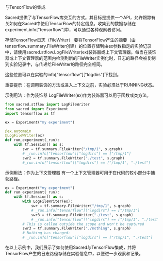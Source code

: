 与TensorFlow的集成

Sacred提供了与TensorFlow库交互的方式。其目标是提供一个API，允许跟踪有关如何在Sacred中使用TensorFlow的特定信息。收集到的数据存储在experiment.info["tensorflow"]中，可以通过各种观察者访问。

存储TensorFlow日志（FileWriter）
要将TensorFlow产生的摘要（由tensorflow.summary.FileWriter创建）的位置存储到由ex参数指定的实验记录中，请使用sacred.stflow.LogFileWriter(ex)装饰器或上下文管理器。每当在装饰器或上下文管理器的范围内检测到新的FileWriter实例化时，日志的路径会被复制到实验记录中，与传递给FileWriter的路径完全相同。

这些位置可以在实验的info["tensorflow"]["logdirs"]下找到。

重要提示：在调用装饰的方法或进入上下文之前，实验必须处于RUNNING状态。

示例用法：作为装饰器
LogFileWriter(ex)作为装饰器可以用于函数或类方法。

```python
from sacred.stflow import LogFileWriter
from sacred import Experiment
import tensorflow as tf

ex = Experiment("my experiment")

@ex.automain
@LogFileWriter(ex)
def run_experiment(_run):
    with tf.Session() as s:
        swr = tf.summary.FileWriter("/tmp/1", s.graph)
        # _run.info["tensorflow"]["logdirs"] == ["/tmp/1"]
        swr2 = tf.summary.FileWriter("./test", s.graph)
        #_run.info["tensorflow"]["logdirs"] == ["/tmp/1", "./test"]
```

示例用法：作为上下文管理器
有一个上下文管理器可用于在代码的较小部分中捕获路径。

```python
ex = Experiment("my experiment")
def run_experiment(_run):
    with tf.Session() as s:
        with LogFileWriter(ex):
            swr = tf.summary.FileWriter("/tmp/1", s.graph)
            # _run.info["tensorflow"]["logdirs"] == ["/tmp/1"]
            swr3 = tf.summary.FileWriter("./test", s.graph)
            # _run.info["tensorflow"]["logdirs"] == ["/tmp/1", "./test"]
        # This is called outside the scope and won't be captured
        swr3 = tf.summary.FileWriter("./nothing", s.graph)
        # Nothing has changed:
        # _run.info["tensorflow"]["logdirs"] == ["/tmp/1", "./test"]
```

在以上示例中，我们展示了如何使用Sacred与TensorFlow集成，并将TensorFlow产生的日志路径存储在实验信息中，以便进一步观察和记录。